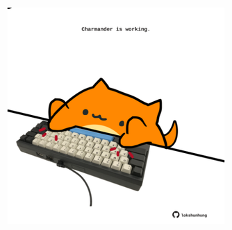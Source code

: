 <!-- built at 08/06/2022, 02:39:35 UTC -->
<p align="center">
  <img width="500" height="500" src="./ReadmeImage.svg">
</p>
